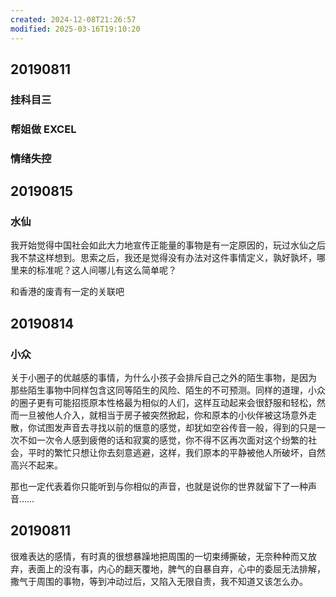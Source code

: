 ```yaml
---
created: 2024-12-08T21:26:57
modified: 2025-03-16T19:10:20
---
```


## 20190811

### 挂科目三
### 帮姐做 EXCEL
### 情绪失控

## 20190815

### 水仙

我开始觉得中国社会如此大力地宣传正能量的事物是有一定原因的，玩过水仙之后 我不禁这样想到。思索之后，我还是觉得没有办法对这件事情定义，孰好孰坏，哪里来的标准呢？这人间哪儿有这么简单呢？

和香港的废青有一定的关联吧

## 20190814

### 小众

关于小圈子的优越感的事情，为什么小孩子会排斥自己之外的陌生事物，是因为 那些陌生事物中同样包含这同等陌生的风险、陌生的不可预测。同样的道理，小众的圈子更有可能招揽原本性格最为相似的人们，这样互动起来会很舒服和轻松，然而一旦被他人介入，就相当于房子被突然掀起，你和原本的小伙伴被这场意外走散，你试图发声音去寻找以前的惬意的感觉，却犹如空谷传音一般，得到的只是一次不如一次令人感到疲倦的话和寂寞的感觉，你不得不区再次面对这个纷繁的社会，平时的繁忙只想让你去刻意逃避，这样，我们原本的平静被他人所破坏，自然高兴不起来。

那也一定代表着你只能听到与你相似的声音，也就是说你的世界就留下了一种声音……

## 20190811

很难表达的感情，有时真的很想暴躁地把周围的一切束缚撕破，无奈种种而又放弃，表面上的没有事，内心的翻天覆地，脾气的自暴自弃，心中的委屈无法排解，撒气于周围的事物，等到冲动过后，又陷入无限自责，我不知道又该怎么办。
